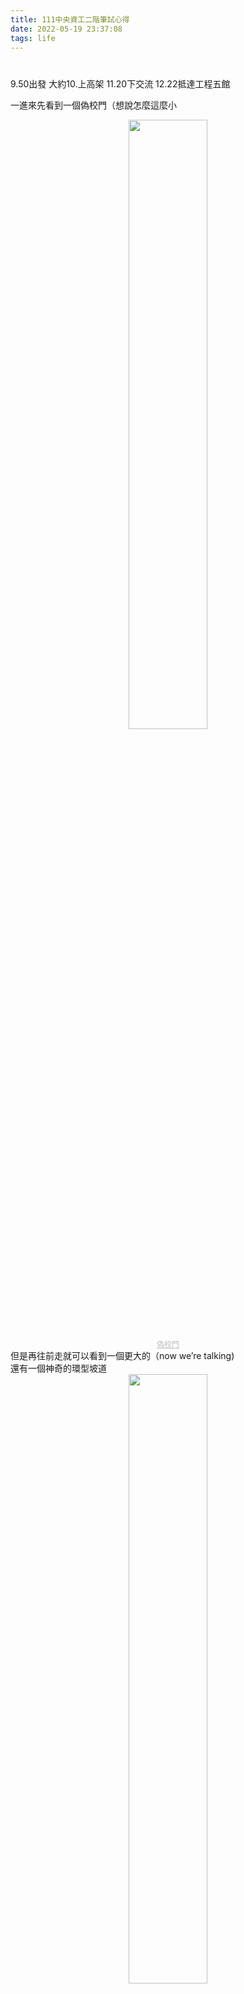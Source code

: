 ```yaml
---
title: 111中央資工二階筆試心得
date: 2022-05-19 23:37:08
tags: life
---
```

# 
9.50出發
大約10.上高架
11.20下交流
12.22抵達工程五館

一進來先看到一個偽校門（想說怎麼這麼小
<center><img src="fake_gate.JPG" width="50%" height="50%" /></center>
<center style="font-size:12px;color:#C0C0C0;text-decoration:underline">偽校門</center>
但是再往前走就可以看到一個更大的（now we’re talking)<br>還有一個神奇的環型坡道
<center><img src="loop_ramp.JPG" width="50%" height="50%" /></center>
我就想如果以後沒機車應該會很痛苦
再來就是看到大學應有的標配，籃球場、羽球館（獨立的一棟）、排球場等等。我之前在台大都沒看到羽球館🥲（也有可能只是我沒找到）。
<center><img src="badminton.JPG" width="50%" height="50%" /></center><br>
<center>然後校園內還有路易莎，我有點驚訝，還是其實是大學標配?</center>
<center><img src="lousia.JPG" width="50%" height="50%" /></center><br>
<center>路上也看到很多電動滑板車，不過我很好奇真的有人用嗎?</center>
<center><img src="ev_scooter.JPG" width="50%" height="50%" /></center><br>
<center>之後我就到工程五館，說實在的感覺沒很大，</center>
<center><img src="engineer_building.JPG" width="50%" height="50%" /></center><br>

<img src="bigbang_theory.jpg" width="50%" height="50%" style="float: left;" />
<img src="white_board.JPG" width="45%" height="45%" style="float: right;" />
<br><br><br><br><br><br><br><br>
<center>工程五館一隅的白板，總覺得有bigbang thoery一群nerd在討論的既視感</center>


然後這是第二屆二階的筆試，前年還是面試，去年才改成筆試。一進去我就先走一套SOP看位置量體溫…然後我忘記填線上防疫表單，所以當場寫了一份，然後就去三樓等考試了。
<center><img src="pano.JPG"></center>
<center style="font-size:12px;color:#C0C0C0;text-decoration:underline">等待時拍很爛的全景</center>

---

# Test
考90分鐘 13:00-14:30

我不知道上次是不是也是這樣不過這次有六題，你可以自己選三題你要算分的題目，而他的題目有三題（1.2.6）是比較需要頭腦的，我覺得選題目寫也是一種策略，因為其他題目答案比較開放，所以比較沒有主觀鑑別度，所以我選1.2.6。

**<font size="5" color=#58a548>題目</font>**
1.河內塔有三小題
1-1 有三階河內塔，寫出從A柱移至C柱的步驟。
1-2 改為四階，寫出從A柱移至C柱的步驟。
1-3 現在有N階河內塔，請簡單說明最少需花幾才能從A柱移至C柱。

2.將一塊披薩分為都為45度的8塊，順時針標記8塊為編號1-8，甲取1.3.5.7，乙取2.4.6.8，8塊分割的點不依定在圓心，請問甲乙拿的大小一樣嗎?並簡單解釋。

3.申論。沒寫所以根本不記得。
4.申論。同上。

5.說明機率這個數學概念在資訊領域的應用，並舉出實際的例子

6-1 1a2b遊戲
已猜五次 [1] 1470 2B [2] 2589 1B [3] 1509 2B [4] 2386 2B [5] 0831 1A1B
請說明第六次應該猜甚麼數字。
6-2 請說明資工為何適合你。

**<font size="5" color=#58a548>解</font>**
1-1 需花7步。詳略。
1-2 需花15步。詳略。
1-3 2^n-1，要說明，不過我懶的再這裡再寫一次了，網路上都有自己查吧。

2.一樣多，網路上查披薩問題，我這題寫錯了😵‍💫😵‍💫。
6-1 由[1][3][4]可先看出正確答案必為0.1.2.6之組合，而由[5]可知0在第一位或1在第四位。
若0在第一位則只有0162或0612兩種可能；若1在第四位則只有6021一種可能。
若猜0162或0612即使沒有在第六次猜中，也能在第七次猜中，因此我選0162。(我不確定跟0612要選哪個)。

---
考試時我估算一下，我們這間考場男女比是7:3，恩，資工系不意外。

---
111.6.3更新
中央備取11
